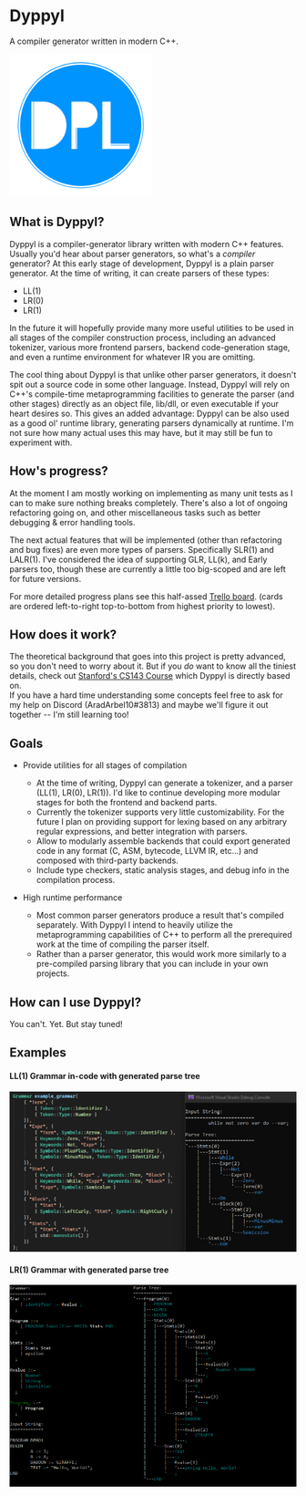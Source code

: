 # Dyppyl
A compiler generator written in modern C++.

<img src="promotional/logo.png" alt="logo" width="250">

## What is Dyppyl?
Dyppyl is a compiler-generator library written with modern C++ features.
Usually you'd hear about parser generators, so what's a *compiler* generator?
At this early stage of development, Dyppyl is a plain parser generator. At the time of writing, it can create parsers of these types:
- LL(1)
- LR(0)
- LR(1)

In the future it will hopefully provide many more useful utilities to be used in all stages of the compiler construction process, including an advanced tokenizer, various more frontend parsers, backend code-generation stage, and even a runtime environment for whatever IR you are omitting.

The cool thing about Dyppyl is that unlike other parser generators, it doesn't spit out a source code in some other language.
Instead, Dyppyl will rely on C++'s compile-time metaprogramming facilities to generate the parser (and other stages) directly as an object file, lib/dll, or even executable if your heart desires so.
This gives an added advantage: Dyppyl can be also used as a good ol' runtime library, generating parsers dynamically at runtime. I'm not sure how many actual uses this may have, but it may still be fun to experiment with.

## How's progress?

At the moment I am mostly working on implementing as many unit tests as I can to make sure nothing breaks completely. There's also a lot of ongoing refactoring going on, and other miscellaneous tasks such as better debugging & error handling tools.

The next actual features that will be implemented (other than refactoring and bug fixes) are even more types of parsers. Specifically SLR(1) and LALR(1). I've considered the idea of supporting GLR, LL(k), and Early parsers too, though these are currently a little too big-scoped and are left for future versions.

For more detailed progress plans see this half-assed [Trello board](https://trello.com/b/u2pzCbZc/dyppyl#).
(cards are ordered left-to-right top-to-bottom from highest priority to lowest).

## How does it work?

The theoretical background that goes into this project is pretty advanced, so you don't need to worry about it.
But if you *do* want to know all the tiniest details, check out [Stanford's CS143 Course](https://web.stanford.edu/class/archive/cs/cs143/cs143.1128/) which Dyppyl is directly based on.  
If you have a hard time understanding some concepts feel free to ask for my help on Discord (AradArbel10#3813) and maybe we'll figure it out together -- I'm still learning too!

## Goals
- Provide utilities for all stages of compilation
    - At the time of writing, Dyppyl can generate a tokenizer, and a parser (LL(1), LR(0), LR(1)).
    I'd like to continue developing more modular stages for both the frontend and backend parts.
    - Currently the tokenizer supports very little customizability.
    For the future I plan on providing support for lexing based on any arbitrary regular expressions, and better integration with parsers.
    - Allow to modularly assemble backends that could export generated code in any format (C, ASM, bytecode, LLVM IR, etc...) and composed with third-party backends.
    - Include type checkers, static analysis stages, and debug info in the compilation process.

- High runtime performance
    - Most common parser generators produce a result that's compiled separately. With Dyppyl I intend to heavily utilize the metaprogramming capabilities of C++ to perform all the prerequired work at the time of compiling the parser itself.
    - Rather than a parser generator, this would work more similarly to a pre-compiled parsing library that you can include in your own projects.

## How can I use Dyppyl?
You can't. Yet.
But stay tuned!

## Examples
#### LL(1) Grammar in-code with generated parse tree
![LL1 example](promotional/LL1.png)

#### LR(1) Grammar with generated parse tree
![LR1 example](promotional/LR1.png)